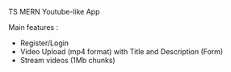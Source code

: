 TS MERN Youtube-like App

Main features :

-   Register/Login
-   Video Upload (mp4 format) with Title and Description (Form)
-   Stream videos (1Mb chunks)
